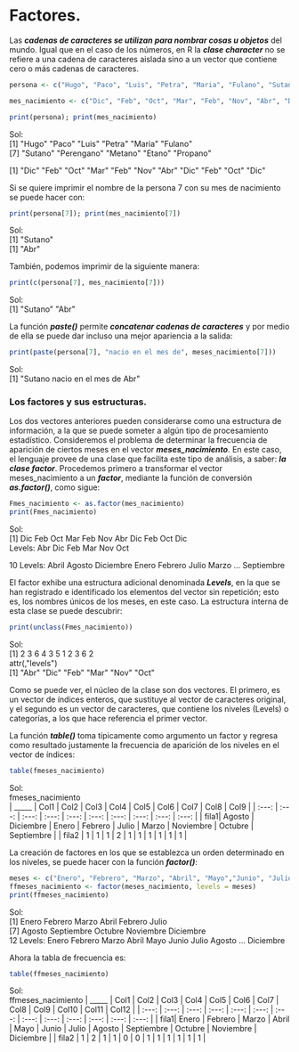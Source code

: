 # Factores.

Las ***cadenas de caracteres se utilizan para nombrar cosas u objetos*** del mundo. Igual que en el caso de los números, en R la ***clase character*** no se refiere a una cadena de caracteres aislada sino a un vector que contiene cero o más cadenas de caracteres.  

```R
persona <- c("Hugo", "Paco", "Luis", "Petra", "Maria", "Fulano", "Sutano", "Perengano", "Metano", "Etano", "Propano")

mes_nacimiento <- c("Dic", "Feb", "Oct", "Mar", "Feb", "Nov", "Abr", "Dic", "Feb", "Oct", "Dic")

print(persona); print(mes_nacimiento)
```
Sol:  
[1] "Hugo"      "Paco"      "Luis"      "Petra"     "Maria"     "Fulano"  
[7] "Sutano"    "Perengano" "Metano"    "Etano"     "Propano"  
 
[1] "Dic" "Feb" "Oct" "Mar" "Feb" "Nov" "Abr" "Dic" "Feb" "Oct" "Dic"  

Si se quiere imprimir el nombre de la persona 7 con su mes de nacimiento se puede hacer con:  

```R
print(persona[7]); print(mes_nacimiento[7])
```
Sol:  
[1] "Sutano"  
[1] "Abr"  

También, podemos imprimir de la siguiente manera:  

```R
print(c(persona[7], mes_nacimiento[7]))
```
Sol:  
[1] "Sutano" "Abr"  

La función ***paste()*** permite ***concatenar cadenas de caracteres*** y por medio de ella se puede dar incluso una mejor apariencia a la salida:  

```R
print(paste(persona[7], "nacio en el mes de", meses_nacimiento[7]))
```
Sol:  
[1] "Sutano nacio en el mes de Abr"  

### Los factores y sus estructuras.
Los dos vectores anteriores pueden considerarse como una estructura de información, a la que se puede someter a algún tipo de procesamiento estadístico. Consideremos el problema de determinar la frecuencia de aparición de ciertos meses en el vector ***meses_nacimiento***. En este caso, el lenguaje provee de una clase que facilita este tipo de análisis, a saber: ***la clase factor***. Procedemos primero a transformar el vector meses_nacimiento a un ***factor***, mediante la función de conversión ***as.factor()***, como sigue:  

```R
Fmes_nacimiento <- as.factor(mes_nacimiento)
print(Fmes_nacimiento)
```
Sol:  
[1] Dic Feb Oct Mar Feb Nov Abr Dic Feb Oct Dic  
Levels: Abr Dic Feb Mar Nov Oct  

10 Levels: Abril Agosto Diciembre Enero Febrero Julio Marzo ... Septiembre  

El factor exhibe una estructura adicional denominada ***Levels***, en la que se han registrado e identificado los elementos del vector sin repetición; esto es, los nombres únicos de los meses, en este caso. La estructura interna de esta clase
se puede descubrir:  

```R
print(unclass(Fmes_nacimiento))
```
Sol:  
[1] 2 3 6 4 3 5 1 2 3 6 2  
attr(,"levels")  
[1] "Abr" "Dic" "Feb" "Mar" "Nov" "Oct"  

Como se puede ver, el núcleo de la clase son dos vectores. El primero, es un vector de índices enteros, que sustituye al vector de caracteres original, y el segundo es un vector de caracteres, que contiene los niveles (Levels) o categorías, a los que hace referencia el primer vector.

La función ***table()*** toma típicamente como argumento un factor y regresa como resultado justamente la frecuencia de aparición de los niveles en el vector de índices:  

```R
table(fmeses_nacimiento)
```
Sol:  
fmeses_nacimiento  
| _____ | Col1 | Col2 | Col3 | Col4 | Col5 | Col6 | Col7 | Col8 | Col9 | 
| :---: | :---: | :---: | :---: | :---: | :---: | :---: | :---: | :---: | :---: |
| fila1| Agosto | Diciembre | Enero | Febrero | Julio | Marzo | Noviembre | Octubre | Septiembre |
| fila2 | 1 | 1 | 1 | 2 | 1 | 1 | 1 | 1 | 1 | 1 |    
      
La creación de factores en los que se establezca un orden determinado en los niveles, se puede hacer con la función ***factor()***:  

```R
meses <- c("Enero", "Febrero", "Marzo", "Abril", "Mayo","Junio", "Julio", "Agosto", "Septiembre", "Octubre", "Noviembre", "Diciembre")
ffmeses_nacimiento <- factor(meses_nacimiento, levels = meses)
print(ffmeses_nacimiento)
```
Sol:  
[1] Enero      Febrero    Marzo      Abril      Febrero    Julio       
[7] Agosto     Septiembre Octubre    Noviembre  Diciembre   
12 Levels: Enero Febrero Marzo Abril Mayo Junio Julio Agosto ... Diciembre  

Ahora la tabla de frecuencia es:  

```R
table(ffmeses_nacimiento)
```
Sol:  
ffmeses_nacimiento
| _____ | Col1 | Col2 | Col3 | Col4 | Col5 | Col6 | Col7 | Col8 | Col9 | Col10 | Col11 | Col12 |
| :---: | :---: | :---: | :---: | :---: | :---: | :---: | :---: | :---: | :---: | :---: | :---: | :---: |
| fila1| Enero | Febrero | Marzo | Abril | Mayo | Junio | Julio | Agosto | Septiembre | Octubre | Noviembre | Diciembre |
| fila2 | 1 | 2 | 1 | 1 | 0 | 0 | 1 | 1 | 1 | 1 | 1 | 1 |   
